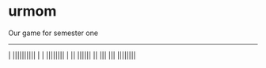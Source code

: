 # urmom
Our game for semester one
__________________
 |  ||||||||||  |
  |  ||||||||  |
  ||  ||||||  ||
   |||      |||
     ||||||||
